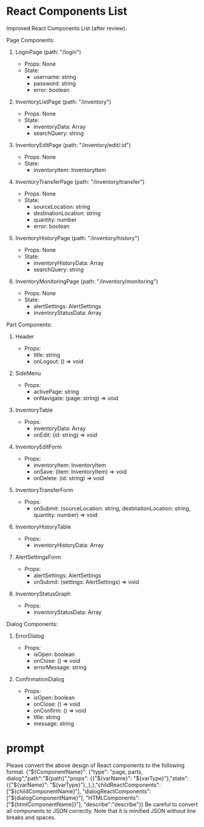 # React Components List
Improved React Components List (after review):

Page Components:
1. LoginPage (path: "/login")
   - Props: None
   - State: 
     - username: string
     - password: string
     - error: boolean

2. InventoryListPage (path: "/inventory")
   - Props: None
   - State:
     - inventoryData: Array<InventoryItem>
     - searchQuery: string

3. InventoryEditPage (path: "/inventory/edit/:id")
   - Props: None
   - State:
     - inventoryItem: InventoryItem

4. InventoryTransferPage (path: "/inventory/transfer")
   - Props: None
   - State:
     - sourceLocation: string
     - destinationLocation: string
     - quantity: number
     - error: boolean

5. InventoryHistoryPage (path: "/inventory/history")
   - Props: None
   - State:
     - inventoryHistoryData: Array<InventoryHistoryItem>
     - searchQuery: string

6. InventoryMonitoringPage (path: "/inventory/monitoring")
   - Props: None
   - State:
     - alertSettings: AlertSettings
     - inventoryStatusData: Array<InventoryStatus>

Part Components:
1. Header
   - Props: 
     - title: string
     - onLogout: () => void

2. SideMenu
   - Props:
     - activePage: string
     - onNavigate: (page: string) => void

3. InventoryTable
   - Props:
     - inventoryData: Array<InventoryItem>
     - onEdit: (id: string) => void

4. InventoryEditForm
   - Props:
     - inventoryItem: InventoryItem
     - onSave: (item: InventoryItem) => void
     - onDelete: (id: string) => void

5. InventoryTransferForm
   - Props:
     - onSubmit: (sourceLocation: string, destinationLocation: string, quantity: number) => void

6. InventoryHistoryTable
   - Props:
     - inventoryHistoryData: Array<InventoryHistoryItem>

7. AlertSettingsForm
   - Props:
     - alertSettings: AlertSettings
     - onSubmit: (settings: AlertSettings) => void

8. InventoryStatusGraph
   - Props:
     - inventoryStatusData: Array<InventoryStatus>

Dialog Components:
1. ErrorDialog
   - Props:
     - isOpen: boolean
     - onClose: () => void
     - errorMessage: string

2. ConfirmationDialog
   - Props:
     - isOpen: boolean
     - onClose: () => void
     - onConfirm: () => void
     - title: string
     - message: string

# prompt
Please convert the above design of React components to the following format. 
{"${ComponentName}": {"type": "page, parts, dialog","path":"${path}","props": {{"${varName}": "${varType}"},"state": {{"${varName}": "${varType}"},,},},"childReactComponents":["${childComponentName}"], "dialogReactComponents":["${dialogComponentName}"], "HTMLComponents": ["${htmlComponentName}}"], "describe":"describe"}}
Be careful to convert all components to JSON correctly.
Note that it is minified JSON without line breaks and spaces.
